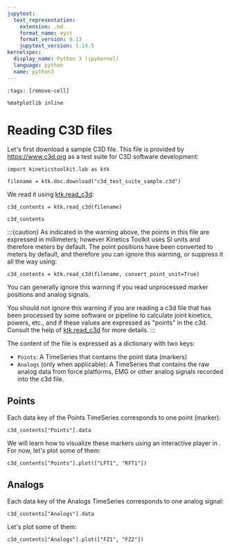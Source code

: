 ```yaml
---
jupytext:
  text_representation:
    extension: .md
    format_name: myst
    format_version: 0.13
    jupytext_version: 1.14.5
kernelspec:
  display_name: Python 3 (ipykernel)
  language: python
  name: python3
---
```


```{code-cell} ipython3
:tags: [remove-cell]

%matplotlib inline
```

# Reading C3D files

Let's first download a sample C3D file. This file is provided by https://www.c3d.org as a test suite for C3D software development:

```{code-cell} ipython3
import kineticstoolkit.lab as ktk

filename = ktk.doc.download("c3d_test_suite_sample.c3d")
```

We read it using [ktk.read_c3d](api/ktk.read_c3d.rst):

```{code-cell} ipython3
c3d_contents = ktk.read_c3d(filename)

c3d_contents
```

:::{caution}
As indicated in the warning above, the points in this file are expressed in millimeters; however Kinetics Toolkit uses SI units and therefore meters by default. The point positions have been converted to meters by default, and therefore you can ignore this warning, or suppress it all the way using:

```
c3d_contents = ktk.read_c3d(filename, convert_point_unit=True)
```

You can generally ignore this warning if you read unprocessed marker positions and analog signals.

You should not ignore this warning if you are reading a c3d file that has been processed by some software or pipeline to calculate joint kinetics, powers, etc., and if these values are expressed as "points" in the c3d. Consult the help of [ktk.read_c3d](api/ktk.read_c3d.rst) for more details.
:::

The content of the file is expressed as a dictionary with two keys:
- `Points`: A TimeSeries that contains the point data (markers)
- `Analogs` (only when applicable): A TimeSeries that contains the raw analog data from force platforms, EMG or other analog signals recorded into the c3d file.

## Points

Each data key of the Points TimeSeries corresponds to one point (marker):

```{code-cell} ipython3
c3d_contents["Points"].data
```

We will learn how to visualize these markers using an interactive player in [](player). For now, let's plot some of them:

```{code-cell} ipython3
c3d_contents["Points"].plot(["LFT1", "RFT1"])
```

## Analogs

Each data key of the Analogs TimeSeries corresponds to one analog signal:

```{code-cell} ipython3
c3d_contents["Analogs"].data
```

Let's plot some of them:

```{code-cell} ipython3
c3d_contents["Analogs"].plot(["FZ1", "FZ2"])
```
